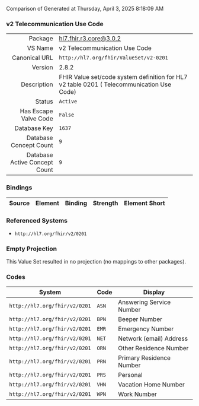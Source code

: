 Comparison of 
Generated at Thursday, April 3, 2025 8:18:09 AM

### v2 Telecommunication Use Code

|      |     |
| ---: | --- |
| Package | hl7.fhir.r3.core@3.0.2 |
| VS Name | v2 Telecommunication Use Code |
| Canonical URL | `http://hl7.org/fhir/ValueSet/v2-0201` |
| Version | 2.8.2 |
| Description | FHIR Value set/code system definition for HL7 v2 table 0201 ( Telecommunication Use Code) |
| Status | `Active` |
| Has Escape Valve Code | `False` |
| Database Key | `1637` |
| Database Concept Count | `9` |
| Database Active Concept Count | `9` |
### Bindings

| Source | Element | Binding | Strength | Element Short |
| ------ | ------- | ------- | -------- | ------------- |

### Referenced Systems

* `http://hl7.org/fhir/v2/0201`
### Empty Projection

This Value Set resulted in no projection (no mappings to other packages).

### Codes

| System | Code | Display |
| ------ | ---- | ------- |
| `http://hl7.org/fhir/v2/0201` | `ASN` | Answering Service Number |
| `http://hl7.org/fhir/v2/0201` | `BPN` | Beeper Number |
| `http://hl7.org/fhir/v2/0201` | `EMR` | Emergency Number |
| `http://hl7.org/fhir/v2/0201` | `NET` | Network (email) Address |
| `http://hl7.org/fhir/v2/0201` | `ORN` | Other Residence Number |
| `http://hl7.org/fhir/v2/0201` | `PRN` | Primary Residence Number |
| `http://hl7.org/fhir/v2/0201` | `PRS` | Personal |
| `http://hl7.org/fhir/v2/0201` | `VHN` | Vacation Home Number |
| `http://hl7.org/fhir/v2/0201` | `WPN` | Work Number |
